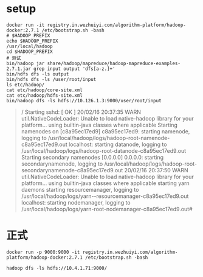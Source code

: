 # setup

```shell
docker run -it registry.in.wezhuiyi.com/algorithm-platform/hadoop-docker:2.7.1 /etc/bootstrap.sh -bash
# $HADOOP_PREFIX
echo $HADOOP_PREFIX
/usr/local/hadoop
cd $HADOOP_PREFIX
# 测试
bin/hadoop jar share/hadoop/mapreduce/hadoop-mapreduce-examples-2.7.1.jar grep input output 'dfs[a-z.]+'
bin/hdfs dfs -ls output
bin/hdfs dfs -ls /user/root/input
ls etc/hadoop/
cat etc/hadoop/core-site.xml
cat etc/hadoop/hdfs-site.xml
bin/hadoop dfs -ls hdfs://10.126.1.3:9000/user/root/input
```

> /
> Starting sshd:                                             [  OK  ]
> 20/02/16 20:37:35 WARN util.NativeCodeLoader: Unable to load native-hadoop library for your platform... using builtin-java classes where applicable
> Starting namenodes on [c8a95ec17ed9]
> c8a95ec17ed9: starting namenode, logging to /usr/local/hadoop/logs/hadoop-root-namenode-c8a95ec17ed9.out
> localhost: starting datanode, logging to /usr/local/hadoop/logs/hadoop-root-datanode-c8a95ec17ed9.out
> Starting secondary namenodes [0.0.0.0]
> 0.0.0.0: starting secondarynamenode, logging to /usr/local/hadoop/logs/hadoop-root-secondarynamenode-c8a95ec17ed9.out
> 20/02/16 20:37:50 WARN util.NativeCodeLoader: Unable to load native-hadoop library for your platform... using builtin-java classes where applicable
> starting yarn daemons
> starting resourcemanager, logging to /usr/local/hadoop/logs/yarn--resourcemanager-c8a95ec17ed9.out
> localhost: starting nodemanager, logging to /usr/local/hadoop/logs/yarn-root-nodemanager-c8a95ec17ed9.out#

# 正式

```shell
docker run -p 9000:9000 -it registry.in.wezhuiyi.com/algorithm-platform/hadoop-docker:2.7.1 /etc/bootstrap.sh -bash
```

```shell
hadoop dfs -ls hdfs://10.4.1.71:9000/
```


